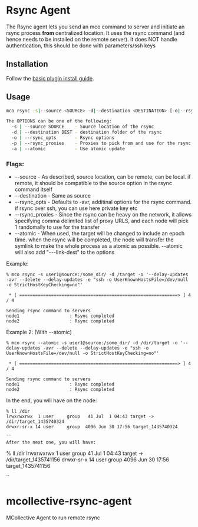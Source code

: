 # Rsync Agent
The Rsync agent lets you send an mco command to server and initiate an rsync process **from** centralized location.
It uses the rsync command (and hence needs to be installed on the remote server).
It does NOT handle authentication, this should be done with parameters/ssh keys

## Installation

Follow the [basic plugin install guide](http://projects.puppetlabs.com/projects/mcollective-plugins/wiki/InstalingPlugins).

## Usage
``` bash
mco rsync -s|--source <SOURCE> -d|--destination <DESTINATION> [-o|--rsync_opts <OPTIONS>] [-a|--atomic]

The OPTIONS can be one of the following:
  -s | --source SOURCE    - Source location of the rsync
  -d | --destination DEST - destination folder of the rsync
  -o | --rsync_opts       - Rsync options
  -p | --rsync_proxies    - Proxies to pick from and use for the rsync
  -a | --atomic           - Use atomic update
```
### Flags:
 + --source - As described, source location, can be remote, can be local. if remote, it should 
  be compatible to the source option in the rsync command itself
 + --destination - Same as source
 + --rsync_opts - Defaults to -avr, additinal options for the rsync command. if rsync over ssh, you can use here private key etc
 + --rsync_proxies - Since the rsync can be heavy on the network, it allows specifying comma delimited list of proxy URLS, and each 
  node will pick 1 randomally to use for the transfer
 + --atomic - When used, the target will be changed to include an epoch time. when the rsync will be completed, the node
  will transfer the symlink to make the whole process as a atomic as possible. --atomic will also add "---link-dest" to the options
 

Example:
```
% mco rsync -s user1@source:/some_dir/ -d /target -o '--delay-updates -avr --delete --delay-updates -e "ssh -o UserKnownHostsFile=/dev/null -o StrictHostKeyChecking=no"'

 * [ ============================================================> ] 4 / 4

Sending rsync command to servers
node1                   : Rsync completed
node2                   : Rsync completed
```

Example 2: (With --atomic)
```
% mco rsync --atomic -s user1@source:/some_dir/ -d /dir/target -o '--delay-updates -avr --delete --delay-updates -e "ssh -o UserKnownHostsFile=/dev/null -o StrictHostKeyChecking=no"'

 * [ ============================================================> ] 4 / 4

Sending rsync command to servers
node1                   : Rsync completed
node2                   : Rsync completed
```

In the end, you will have on the node:
```
% ll /dir
lrwxrwxrwx  1 user     group   41 Jul  1 04:43 target -> /dir/target_1435740324
drwxr-sr-x 14 user     group  4096 Jun 30 17:56 target_1435740324

``
After the next one, you will have:
```
% ll /dir
lrwxrwxrwx  1 user     group   41 Jul  1 04:43 target -> /dir/target_1435741156
drwxr-sr-x 14 user     group  4096 Jun 30 17:56 target_1435741156

``
# mcollective-rsync-agent
MCollective Agent to run remote rsync
